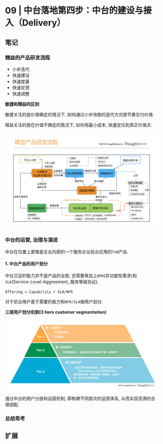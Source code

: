 # 09 | 中台落地第四步：中台的建设与接入（Delivery）

## 笔记

### 精益的产品研发流程

* 小步迭代
* 快速建设
* 快速度量
* 快速反馈
* 快速调整

**敏捷和精益的区别**

敏捷关注的是价值确定的情况下, 如何通过小步快跑的迭代方式按节奏交付价值.

精益关注的是在价值不确定的情况下, 如何用最小成本, 快速定位到真正价值点.

![](./img/09_01.png)

### 中台的运营, 治理与演进

中台在位置上更像是企业内部的一个服务企业前台应用的`ToB`产品.

#### 1. 中台产品的用户划分

中台沉淀的能力并不是产品的全部, 还需要再加上`NFR`(非功能性需求)和`SLA`(Service-Level-Aggreement, 服务等级协议).

`Offering = Capability + SLA/NFR`

对于前台用户基于需要的能力和`NFR/SLA`做用户划分.

**三层用户划分机制(3 tiers customer segmentation)**

![](./img/09_02.jpg)

通过中台的用户分层和运营机制, 即构建不同层次的运营体系, 从而实现资源的合理调配.

### 总结思考



## 扩展